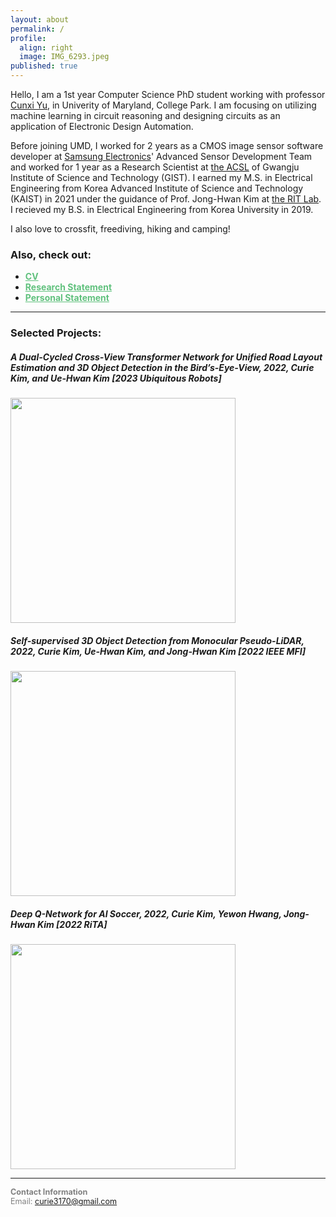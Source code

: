 ```yaml
---
layout: about
permalink: /
profile:
  align: right
  image: IMG_6293.jpeg
published: true
---
```

Hello, I am a 1st year Computer Science PhD student working with professor [Cunxi Yu](https://ycunxi.github.io/cunxiyu/), in Univerity of Maryland, College Park. I am focusing on utilizing machine learning in circuit reasoning and designing circuits as an application of Electronic Design Automation. 

Before joining UMD, I worked for 2 years as a CMOS image sensor software developer at [Samsung Electronics](https://semiconductor.samsung.com/us/image-sensor/)' Advanced Sensor Development Team and worked for 1 year as  a Research Scientist at [the ACSL](https://uehwan.github.io/) of Gwangju Institute of Science and Technology (GIST).
I earned my M.S. in Electrical Engineering from Korea Advanced Institute of Science and Technology (KAIST) in 2021 under the guidance of Prof. Jong-Hwan Kim at [the RIT Lab](https://rit.kaist.ac.kr/).
I recieved my B.S. in Electrical Engineering from Korea University in 2019. 

I also love to crossfit, freediving, hiking and camping!

### Also, check out:
- <a style="color: #60c17d;" href="https://drive.google.com/file/d/1F5oNitwe9ol-6dXT0JC50cQqaNhdSVwB/view?usp=share_link"><b>CV</b></a>
- <a style="color: #60c17d;" href="https://drive.google.com/file/d/14BaMhvdqQ0m2UlOLqNxphoMbb_JV1GI_/view?usp=sharing"><b>Research Statement</b></a>
- <a style="color: #60c17d;" href="https://drive.google.com/file/d/14Q4GfJ-fNzEV8DzS7Qi5m5OPCQLrzjp1/view?usp=sharing"><b>Personal Statement</b></a>

---
### Selected Projects:

##### A Dual-Cycled Cross-View Transformer Network for Unified Road Layout Estimation and 3D Object Detection in the Bird’s-Eye-View, 2022, *Curie Kim, and Ue-Hwan Kim* [2023 Ubiquitous Robots]

<a href="{{site.baseurl}}/projects/1/"><img class="fit-picture" width="360"
     src="https://user-images.githubusercontent.com/17980462/193684819-f0e9b9c0-689d-4cf4-b6d2-a66187eca57f.png"></a>

##### Self-supervised 3D Object Detection from Monocular Pseudo-LiDAR, 2022, *Curie Kim, Ue-Hwan Kim, and Jong-Hwan Kim* [2022 IEEE MFI]

<a href="{{site.baseurl}}/projects/2/"><img class="fit-picture" width="360"
     src="https://user-images.githubusercontent.com/17980462/193684729-6ac229a2-7b32-40b0-a63b-01b99669df89.png"></a>

##### Deep Q-Network for AI Soccer, 2022, *Curie Kim, Yewon Hwang, Jong-Hwan Kim* [2022 RiTA]

<a href="{{site.baseurl}}/projects/3/"><img class="fit-picture" width="360"
     src="https://user-images.githubusercontent.com/17980462/193684174-f178dee2-0975-47ea-8fe4-663d325c20a6.png"></a>

---
<span style="font-size:90%;  color:grey">**Contact Information**<br>
Email: curie3170@gmail.com</span>  



<!-- [Gradfolio](https://github.com/jitinnair1/gradfolio){:target="_blank"} is a responsive, dark-mode ready Jekyll theme designed keeping academia in mind. The easiest way to install the theme is to fork it using GitHub. Check the README file for [instructions](https://github.com/jitinnair1/gradfolio#installation){:target="_blank"}.

If you want to use this space to write your biography here, edit the `index.md` file. You can put a picture in, too. Rename your picture to `profile.png` and put it in the `assets/images/` folder.

The social-icons footer can be used to link profiles from GitHub, OrcID and ReasearchGate aprart form the usual Twitter, LinkedIn and Facebook. You can add your user ID in the `_config.yml` file to link your accounts. -->


<!-- -->
